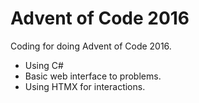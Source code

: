 # Advent of Code 2016

Coding for doing Advent of Code 2016.
* Using C#
* Basic web interface to problems.
* Using HTMX for interactions.